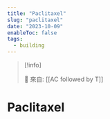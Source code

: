 ```yaml
---
title: "Paclitaxel"
slug: "paclitaxel"
date: "2023-10-09"
enableToc: false
tags:
  - building
---
```


> [!info]
>
> 🌱 來自: [[AC followed by T]]

# Paclitaxel



